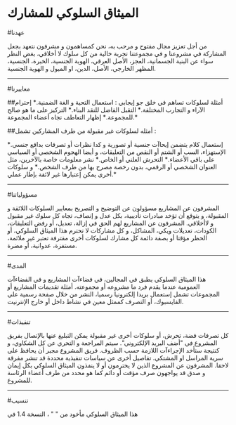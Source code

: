 ﻿الميثاق السلوكي للمشارك
===
#عهدنا


من أجل تعزيز مجال مفتوح و مرحب به، نحن كمساهمون و مشرفون نتعهد بجعل المشاركة في مشروعنا و في مجموعتنا تجربة خالية من كل سلوك لا أخلاقي، بغض النظر سواء عن البنية الجسمانية، العجز، الأصل العرقي، الهوية الجنسية، الخبرة، الجنسية، المظهر الخارجي، الأصل، الدين، او الميول و الهوية الجنسية. 

---
#معاييرنا

##أمثلة لسلوكات تساهم في خلق جو إيجابي
 : 
استعمال التحية و الغة الضمنية.*
إحترام الآراء و التجارب المختلفة.*
التقبل الفاضل للنقد البناء.*
التركيز على ما هو صالح للمجموعة.*
إظهار التعاطف تجاه أعضاء المجموعة.*

##أمثله لسلوكات غير مقبولة من طرف المشاركين تشمل :
 
إستعمال كلام يتضمن إيحاآت جنسية أو تصورية و كدا نظرات أو تصرفات بدافع جنسي.*
الإستهزاء، السب أو الشتم أو النقص من التعليقات، و أيضا الهجوم الشخصي أو السياسي على باقي الأعضاء.*
التحرش العلني أو الخاص.*
نشر معلومات خاصة بالآخرين، مثل العنوان الشخصي أو الرقمي، بدون رخصة مصرح بها من طرف الشخص.*
و سلوكات أخرى يمكن إعتبارها غير لائقة بإطار عملي.*

---
#مسؤولياتنا

المشرفون عن المشاريع مسؤولون عن التوضيح و التصريح بمعايير السلوكات اللائقة و المقبولة، و يتوقع أن تؤخد مبادرات تأديبية، بكل عدل و إنصاف، تجاه كل سلوك غير مقبول و لاأخلاقي.
المشرفون عن المشاريع لهم الحق في إزالة، تعديل، أو رفض التعليقات، الكودات، تعديلات ويكي، المشاكل، و كل مشاركات لا تحترم هذا الميثاق السلوكي، أو الحظر مؤقتا أو بصفة دائمة كل مشارك لسلوكات أخرى مقترفة تعتبر غير ملائمة، مستفزة، عدوانية، أو مضرة. 

---
#المدى

هذا الميثاق السلوكي يطبق في المجالين، في فضاءآت المشاريع و في الفضاءآت العمومية عندما يقدم فرد ما مشروعه أو مجموعته. أمثلة تقديمات المشاريع أو المجموعات تشمل إستعمال بريدا إلكترونيا رسميا، النشر من خلال صفحة رسمية على الفايسبوك، أو التصرف كممثل معين في نشاط داخل أو خارج الإنترنيت.

---
#تنفيذات

كل تصرفات فضة، تحرش، أو سلوكات أخرى غير مقبولة يمكن التبليغ عنها بالإتصال بفريق المشروع في "أضف البريد الإلكتروني". سيتم المراجعة و التحري عن كل الشكاوي، و كنتيجة ستأخد الإجراءآت اللازمة حسب الظروف. فريق المشروع مجبر أن يحافظ على سرية المراسل او المشتكي. تفاصيل أخرى عن سياسات تنفيذية محددة قد تنشر مفرقة لاحقا.
المشرفون عن المشروع الذين لا يحترمون أو لا ينفذون الميثاق السلوكي بكل إيمان و صدق قد يواجهون صرف مؤقت أو دائم كما هو محدد من طرف أعضاء الرئاسة للمشروع.

---
#تنسيب

هذا الميثاق السلوكي مأخود من " " ، النسخة 1.4 في 
